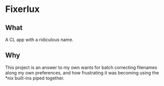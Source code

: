 # Fixerlux

## What
 
A CL app with a ridiculous name.

## Why

This project is an answer to my own wants for batch correcting filenames along my own preferences, and how frustrating it was becoming using the \*nix built-ins piped together.
